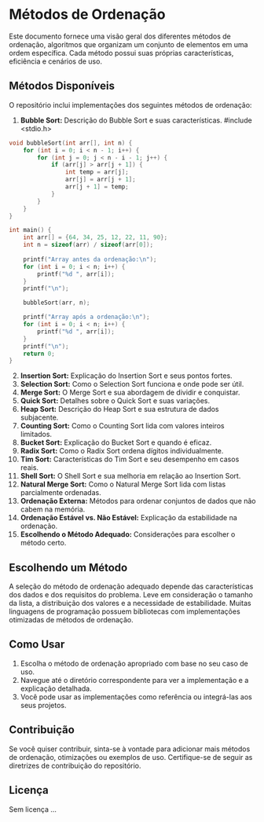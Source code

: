 # Métodos de Ordenação

Este documento fornece uma visão geral dos diferentes métodos de ordenação, algoritmos que organizam um conjunto de elementos em uma ordem específica. Cada método possui suas próprias características, eficiência e cenários de uso.

## Métodos Disponíveis

O repositório inclui implementações dos seguintes métodos de ordenação:

1. **Bubble Sort:** Descrição do Bubble Sort e suas características.
   #include <stdio.h>

```c
void bubbleSort(int arr[], int n) {
    for (int i = 0; i < n - 1; i++) {
        for (int j = 0; j < n - i - 1; j++) {
            if (arr[j] > arr[j + 1]) {
                int temp = arr[j];
                arr[j] = arr[j + 1];
                arr[j + 1] = temp;
            }
        }
    }
}

int main() {
    int arr[] = {64, 34, 25, 12, 22, 11, 90};
    int n = sizeof(arr) / sizeof(arr[0]);
    
    printf("Array antes da ordenação:\n");
    for (int i = 0; i < n; i++) {
        printf("%d ", arr[i]);
    }
    printf("\n");

    bubbleSort(arr, n);

    printf("Array após a ordenação:\n");
    for (int i = 0; i < n; i++) {
        printf("%d ", arr[i]);
    }
    printf("\n");
    return 0;
}
```

2. **Insertion Sort:** Explicação do Insertion Sort e seus pontos fortes.
3. **Selection Sort:** Como o Selection Sort funciona e onde pode ser útil.
4. **Merge Sort:** O Merge Sort e sua abordagem de dividir e conquistar.
5. **Quick Sort:** Detalhes sobre o Quick Sort e suas variações.
6. **Heap Sort:** Descrição do Heap Sort e sua estrutura de dados subjacente.
7. **Counting Sort:** Como o Counting Sort lida com valores inteiros limitados.
8. **Bucket Sort:** Explicação do Bucket Sort e quando é eficaz.
9. **Radix Sort:** Como o Radix Sort ordena dígitos individualmente.
10. **Tim Sort:** Características do Tim Sort e seu desempenho em casos reais.
11. **Shell Sort:** O Shell Sort e sua melhoria em relação ao Insertion Sort.
12. **Natural Merge Sort:** Como o Natural Merge Sort lida com listas parcialmente ordenadas.
13. **Ordenação Externa:** Métodos para ordenar conjuntos de dados que não cabem na memória.
14. **Ordenação Estável vs. Não Estável:** Explicação da estabilidade na ordenação.
15. **Escolhendo o Método Adequado:** Considerações para escolher o método certo.

## Escolhendo um Método

A seleção do método de ordenação adequado depende das características dos dados e dos requisitos do problema. Leve em consideração o tamanho da lista, a distribuição dos valores e a necessidade de estabilidade. Muitas linguagens de programação possuem bibliotecas com implementações otimizadas de métodos de ordenação.

## Como Usar

1. Escolha o método de ordenação apropriado com base no seu caso de uso.
2. Navegue até o diretório correspondente para ver a implementação e a explicação detalhada.
3. Você pode usar as implementações como referência ou integrá-las aos seus projetos.

## Contribuição

Se você quiser contribuir, sinta-se à vontade para adicionar mais métodos de ordenação, otimizações ou exemplos de uso. Certifique-se de seguir as diretrizes de contribuição do repositório.

## Licença

Sem licença ...

